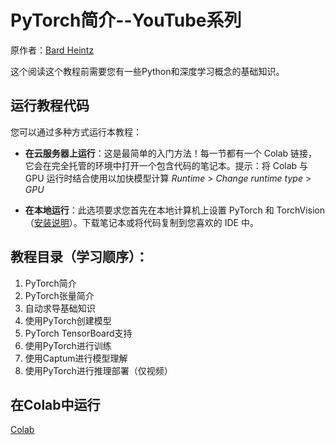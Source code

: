 # PyTorch简介--YouTube系列

原作者：[Bard Heintz](https://github.com/fbbradheintz)

这个阅读这个教程前需要您有一些Python和深度学习概念的基础知识。

## 运行教程代码

您可以通过多种方式运行本教程：

- **在云服务器上运行**：这是最简单的入门方法！每一节都有一个 Colab 链接，它会在完全托管的环境中打开一个包含代码的笔记本。提示：将 Colab 与 GPU 运行时结合使用以加快模型计算 *Runtime* > *Change runtime type* > *GPU*

- **在本地运行**：此选项要求您首先在本地计算机上设置 PyTorch 和 TorchVision（[安装说明](https://pytorch.org/get-started/locally/)）。下载笔记本或将代码复制到您喜欢的 IDE 中。


## 教程目录（学习顺序）：

1. PyTorch简介
1. PyTorch张量简介
1. 自动求导基础知识
1. 使用PyTorch创建模型
1. PyTorch TensorBoard支持
1. 使用PyTorch进行训练
1. 使用Captum进行模型理解
1. 使用PyTorch进行推理部署（仅视频）

## 在Colab中运行
[Colab](https://colab.research.google.com/github/pytorch/tutorials/blob/gh-pages/_downloads/3195443a0ced3cabc0ad643537bdb5cd/introyt1_tutorial.ipynb)